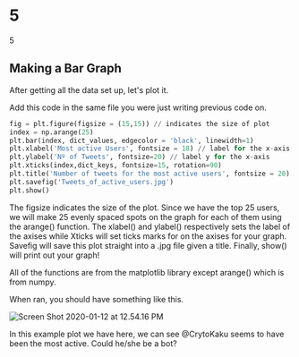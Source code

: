 # 5

5

## Making a Bar Graph

After getting all the data set up, let's plot it.

Add this code in the same file you were just writing previous code on.

```python
fig = plt.figure(figsize = (15,15)) // indicates the size of plot
index = np.arange(25) 
plt.bar(index, dict_values, edgecolor = 'black', linewidth=1)
plt.xlabel('Most active Users', fontsize = 18) // label for the x-axis
plt.ylabel('Nº of Tweets', fontsize=20) // label y for the x-axis
plt.xticks(index,dict_keys, fontsize=15, rotation=90)
plt.title('Number of tweets for the most active users', fontsize = 20)
plt.savefig('Tweets_of_active_users.jpg')
plt.show()
```

The figsize indicates the size of the plot. Since we have the top 25 users, we will make 25 evenly spaced spots on the graph for each of them using the arange\(\) function. The xlabel\(\) and ylabel\(\) respectively sets the label of the axises while Xticks will set ticks marks for on the axises for your graph. Savefig will save this plot straight into a .jpg file given a title. Finally, show\(\) will print out your graph!

All of the functions are from the matplotlib library except arange\(\) which is from numpy.

When ran, you should have something like this.

![Screen Shot 2020-01-12 at 12.54.16 PM](https://github.com/bitprj/curriculum/tree/248f3736c723250c63af1faf364df8bd633b83d7/Users/jiaxianjuliama/Desktop/Con%20and%20Act/Detecting%20Bots%20on%20Twitter%20copy/Screen%20Shot%202020-01-12%20at%2012.54.16%20PM.png)

In this example plot we have here, we can see @CrytoKaku seems to have been the most active. Could he/she be a bot?

